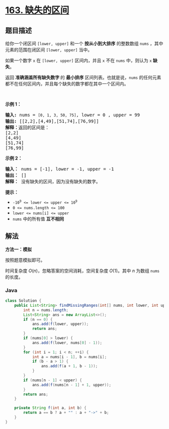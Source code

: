 # [163. 缺失的区间](https://leetcode.cn/problems/missing-ranges)

## 题目描述

<p>给你一个闭区间&nbsp;<code>[lower, upper]</code> 和一个 <strong>按从小到大排序</strong> 的整数数组 <code>nums</code><em><strong>&nbsp;</strong></em>，其中元素的范围在闭区间&nbsp;<code>[lower, upper]</code>&nbsp;当中。</p>

<p>如果一个数字 <code>x</code> 在 <code>[lower, upper]</code>&nbsp;区间内，并且 <code>x</code> 不在 <code>nums</code> 中，则认为 <code>x</code> <strong>缺失</strong>。</p>

<p>返回&nbsp;<strong>准确涵盖所有缺失数字&nbsp;</strong>的 <strong>最小排序</strong> 区间列表。也就是说，<code>nums</code> 的任何元素都不在任何区间内，并且每个缺失的数字都在其中一个区间内。</p>
&nbsp;

<p><strong class="example">示例 1：</strong></p>

<pre>
<strong>输入: </strong>nums = <code>[0, 1, 3, 50, 75]</code>, lower = 0 , upper = 99
<strong>输出: </strong>[[2,2],[4,49],[51,74],[76,99]]
<strong>解释：</strong>返回的区间是：
[2,2]
[4,49]
[51,74]
[76,99]</pre>

<p><strong class="example">示例 2：</strong></p>

<pre>
<strong>输入：</strong> nums = [-1], lower = -1, upper = -1
<strong>输出：</strong> []
<b>解释：</b>&nbsp;没有缺失的区间，因为没有缺失的数字。</pre>

<p><strong>提示：</strong></p>

<ul>
	<li><code>-10<sup>9</sup> &lt;= lower &lt;= upper &lt;= 10<sup>9</sup></code></li>
	<li><code>0 &lt;= nums.length &lt;= 100</code></li>
	<li><code>lower &lt;= nums[i] &lt;= upper</code></li>
	<li><code>nums</code> 中的所有值 <strong>互不相同</strong></li>
</ul>

## 解法

**方法一：模拟**

按照题意模拟即可。

时间复杂度 $O(n)$，忽略答案的空间消耗，空间复杂度 $O(1)$。其中 $n$ 为数组 `nums` 的长度。

### **Java**

```java
class Solution {
    public List<String> findMissingRanges(int[] nums, int lower, int upper) {
        int n = nums.length;
        List<String> ans = new ArrayList<>();
        if (n == 0) {
            ans.add(f(lower, upper));
            return ans;
        }
        if (nums[0] > lower) {
            ans.add(f(lower, nums[0] - 1));
        }
        for (int i = 1; i < n; ++i) {
            int a = nums[i - 1], b = nums[i];
            if (b - a > 1) {
                ans.add(f(a + 1, b - 1));
            }
        }
        if (nums[n - 1] < upper) {
            ans.add(f(nums[n - 1] + 1, upper));
        }
        return ans;
    }

    private String f(int a, int b) {
        return a == b ? a + "" : a + "->" + b;
    }
}
```
